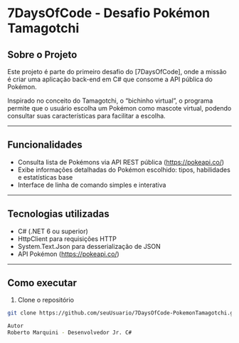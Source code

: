 # 7DaysOfCode - Desafio Pokémon Tamagotchi

## Sobre o Projeto

Este projeto é parte do primeiro desafio do [7DaysOfCode], onde a missão é criar uma aplicação back-end em C# que consome a API pública do Pokémon.

Inspirado no conceito do Tamagotchi, o “bichinho virtual”, o programa permite que o usuário escolha um Pokémon como mascote virtual, podendo consultar suas características para facilitar a escolha.

---

## Funcionalidades

- Consulta lista de Pokémons via API REST pública (https://pokeapi.co/)
- Exibe informações detalhadas do Pokémon escolhido: tipos, habilidades e estatísticas base
- Interface de linha de comando simples e interativa

---

## Tecnologias utilizadas

- C# (.NET 6 ou superior)
- HttpClient para requisições HTTP
- System.Text.Json para desserialização de JSON
- API Pokémon (https://pokeapi.co/)

---

## Como executar

1. Clone o repositório

```bash
git clone https://github.com/seuUsuario/7DaysOfCode-PokemonTamagotchi.git

Autor
Roberto Marquini - Desenvolvedor Jr. C#
